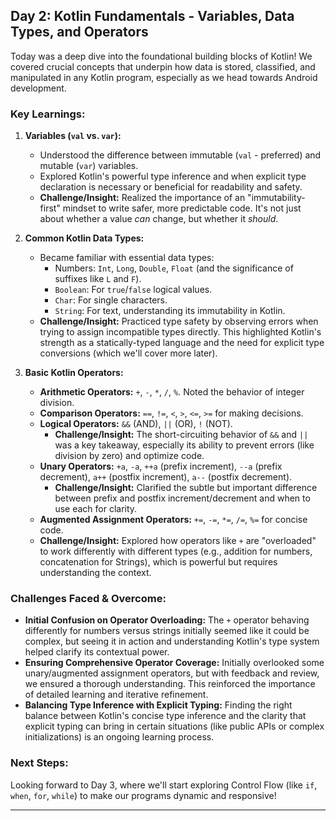 ## Day 2: Kotlin Fundamentals - Variables, Data Types, and Operators

Today was a deep dive into the foundational building blocks of Kotlin! We covered crucial concepts that underpin how data is stored, classified, and manipulated in any Kotlin program, especially as we head towards Android development.

### Key Learnings:

1.  **Variables (`val` vs. `var`):** 
    *   Understood the difference between immutable (`val` - preferred) and mutable (`var`) variables.
    *   Explored Kotlin's powerful type inference and when explicit type declaration is necessary or beneficial for readability and safety.
    *   **Challenge/Insight:** Realized the importance of an "immutability-first" mindset to write safer, more predictable code. It's not just about whether a value *can* change, but whether it *should*.

2.  **Common Kotlin Data Types:**
    *   Became familiar with essential data types:
        *   Numbers: `Int`, `Long`, `Double`, `Float` (and the significance of suffixes like `L` and `F`).
        *   `Boolean`: For `true`/`false` logical values.
        *   `Char`: For single characters.
        *   `String`: For text, understanding its immutability in Kotlin.
    *   **Challenge/Insight:** Practiced type safety by observing errors when trying to assign incompatible types directly. This highlighted Kotlin's strength as a statically-typed language and the need for explicit type conversions (which we'll cover more later).

3.  **Basic Kotlin Operators:**
    *   **Arithmetic Operators:** `+`, `-`, `*`, `/`, `%`. Noted the behavior of integer division.
    *   **Comparison Operators:** `==`, `!=`, `<`, `>`, `<=`, `>=` for making decisions.
    *   **Logical Operators:** `&&` (AND), `||` (OR), `!` (NOT).
        *   **Challenge/Insight:** The short-circuiting behavior of `&&` and `||` was a key takeaway, especially its ability to prevent errors (like division by zero) and optimize code.
    *   **Unary Operators:** `+a`, `-a`, `++a` (prefix increment), `--a` (prefix decrement), `a++` (postfix increment), `a--` (postfix decrement).
        *   **Challenge/Insight:** Clarified the subtle but important difference between prefix and postfix increment/decrement and when to use each for clarity.
    *   **Augmented Assignment Operators:** `+=`, `-=`, `*=`, `/=`, `%=` for concise code.
    *   **Challenge/Insight:** Explored how operators like `+` are "overloaded" to work differently with different types (e.g., addition for numbers, concatenation for Strings), which is powerful but requires understanding the context.

### Challenges Faced & Overcome:

*   **Initial Confusion on Operator Overloading:** The `+` operator behaving differently for numbers versus strings initially seemed like it could be complex, but seeing it in action and understanding Kotlin's type system helped clarify its contextual power.
*   **Ensuring Comprehensive Operator Coverage:** Initially overlooked some unary/augmented assignment operators, but with feedback and review, we ensured a thorough understanding. This reinforced the importance of detailed learning and iterative refinement.
*   **Balancing Type Inference with Explicit Typing:** Finding the right balance between Kotlin's concise type inference and the clarity that explicit typing can bring in certain situations (like public APIs or complex initializations) is an ongoing learning process.

### Next Steps:

Looking forward to Day 3, where we'll start exploring Control Flow (like `if`, `when`, `for`, `while`) to make our programs dynamic and responsive!

---
